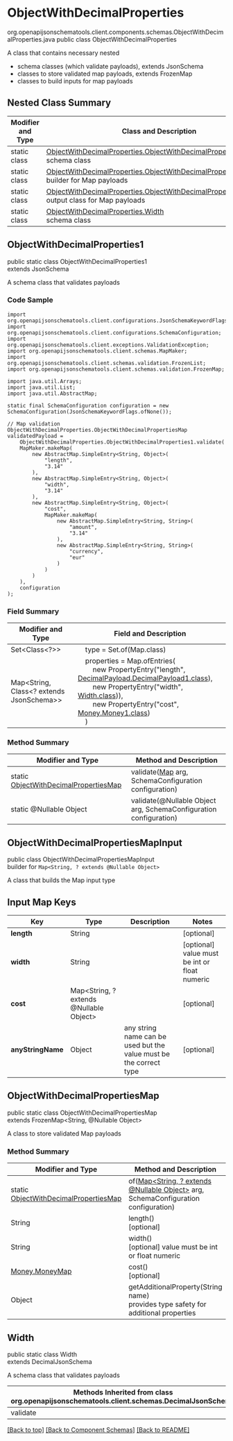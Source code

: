 # ObjectWithDecimalProperties
org.openapijsonschematools.client.components.schemas.ObjectWithDecimalProperties.java
public class ObjectWithDecimalProperties

A class that contains necessary nested
- schema classes (which validate payloads), extends JsonSchema
- classes to store validated map payloads, extends FrozenMap
- classes to build inputs for map payloads

## Nested Class Summary
| Modifier and Type | Class and Description |
| ----------------- | ---------------------- |
| static class | [ObjectWithDecimalProperties.ObjectWithDecimalProperties1](#objectwithdecimalproperties1)<br> schema class |
| static class | [ObjectWithDecimalProperties.ObjectWithDecimalPropertiesMapInput](#objectwithdecimalpropertiesmapinput)<br> builder for Map payloads |
| static class | [ObjectWithDecimalProperties.ObjectWithDecimalPropertiesMap](#objectwithdecimalpropertiesmap)<br> output class for Map payloads |
| static class | [ObjectWithDecimalProperties.Width](#width)<br> schema class |

## ObjectWithDecimalProperties1
public static class ObjectWithDecimalProperties1<br>
extends JsonSchema

A schema class that validates payloads

### Code Sample
```
import org.openapijsonschematools.client.configurations.JsonSchemaKeywordFlags;
import org.openapijsonschematools.client.configurations.SchemaConfiguration;
import org.openapijsonschematools.client.exceptions.ValidationException;
import org.openapijsonschematools.client.schemas.MapMaker;
import org.openapijsonschematools.client.schemas.validation.FrozenList;
import org.openapijsonschematools.client.schemas.validation.FrozenMap;

import java.util.Arrays;
import java.util.List;
import java.util.AbstractMap;

static final SchemaConfiguration configuration = new SchemaConfiguration(JsonSchemaKeywordFlags.ofNone());

// Map validation
ObjectWithDecimalProperties.ObjectWithDecimalPropertiesMap validatedPayload =
    ObjectWithDecimalProperties.ObjectWithDecimalProperties1.validate(
    MapMaker.makeMap(
        new AbstractMap.SimpleEntry<String, Object>(
            "length",
            "3.14"
        ),
        new AbstractMap.SimpleEntry<String, Object>(
            "width",
            "3.14"
        ),
        new AbstractMap.SimpleEntry<String, Object>(
            "cost",
            MapMaker.makeMap(
                new AbstractMap.SimpleEntry<String, String>(
                    "amount",
                    "3.14"
                ),
                new AbstractMap.SimpleEntry<String, String>(
                    "currency",
                    "eur"
                )
            )
        )
    ),
    configuration
);
```

### Field Summary
| Modifier and Type | Field and Description |
| ----------------- | ---------------------- |
| Set<Class<?>> | &nbsp;&nbsp;&nbsp;&nbsp;type = Set.of(Map.class)<br/> |
| Map<String, Class<? extends JsonSchema>> | &nbsp;&nbsp;&nbsp;&nbsp;properties = Map.ofEntries(<br>&nbsp;&nbsp;&nbsp;&nbsp;&nbsp;&nbsp;&nbsp;&nbsp;new PropertyEntry("length", [DecimalPayload.DecimalPayload1.class](../../components/schemas/DecimalPayload.md#decimalpayload1)),<br>&nbsp;&nbsp;&nbsp;&nbsp;&nbsp;&nbsp;&nbsp;&nbsp;new PropertyEntry("width", [Width.class](#width))),<br>&nbsp;&nbsp;&nbsp;&nbsp;&nbsp;&nbsp;&nbsp;&nbsp;new PropertyEntry("cost", [Money.Money1.class](../../components/schemas/Money.md#money1))<br>&nbsp;&nbsp;&nbsp;&nbsp;)<br> |

### Method Summary
| Modifier and Type | Method and Description |
| ----------------- | ---------------------- |
| static [ObjectWithDecimalPropertiesMap](#objectwithdecimalpropertiesmap) | validate([Map<?, ?>](#objectwithdecimalpropertiesmapinput) arg, SchemaConfiguration configuration) |
| static @Nullable Object | validate(@Nullable Object arg, SchemaConfiguration configuration) |
## ObjectWithDecimalPropertiesMapInput
public class ObjectWithDecimalPropertiesMapInput<br>
builder for `Map<String, ? extends @Nullable Object>`

A class that builds the Map input type

## Input Map Keys
| Key | Type |  Description | Notes |
| --- | ---- | ------------ | ----- |
| **length** | String |  | [optional] |
| **width** | String |  | [optional] value must be int or float numeric |
| **cost** | Map<String, ? extends @Nullable Object> |  | [optional] |
| **anyStringName** | Object | any string name can be used but the value must be the correct type | [optional] |

## ObjectWithDecimalPropertiesMap
public static class ObjectWithDecimalPropertiesMap<br>
extends FrozenMap<String, @Nullable Object>

A class to store validated Map payloads

### Method Summary
| Modifier and Type | Method and Description |
| ----------------- | ---------------------- |
| static [ObjectWithDecimalPropertiesMap](#objectwithdecimalpropertiesmap) | of([Map<String, ? extends @Nullable Object>](#objectwithdecimalpropertiesmapinput) arg, SchemaConfiguration configuration) |
| String | length()<br>[optional] |
| String | width()<br>[optional] value must be int or float numeric |
| [Money.MoneyMap](../../components/schemas/Money.md#moneymap) | cost()<br>[optional] |
| Object | getAdditionalProperty(String name)<br>provides type safety for additional properties |

## Width
public static class Width<br>
extends DecimalJsonSchema

A schema class that validates payloads

| Methods Inherited from class org.openapijsonschematools.client.schemas.DecimalJsonSchema |
| ------------------------------------------------------------------ |
| validate                                                           |

[[Back to top]](#top) [[Back to Component Schemas]](../../../README.md#Component-Schemas) [[Back to README]](../../../README.md)
